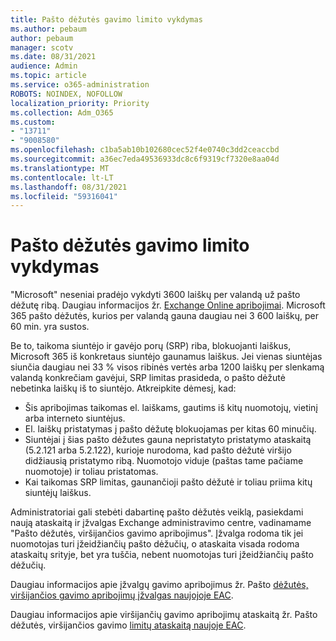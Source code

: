 ```yaml
---
title: Pašto dėžutės gavimo limito vykdymas
ms.author: pebaum
author: pebaum
manager: scotv
ms.date: 08/31/2021
audience: Admin
ms.topic: article
ms.service: o365-administration
ROBOTS: NOINDEX, NOFOLLOW
localization_priority: Priority
ms.collection: Adm_O365
ms.custom:
- "13711"
- "9008580"
ms.openlocfilehash: c1ba5ab10b102680cec52f4e0740c3dd2ceaccbd
ms.sourcegitcommit: a36ec7eda49536933dc8c6f9319cf7320e8aa04d
ms.translationtype: MT
ms.contentlocale: lt-LT
ms.lasthandoff: 08/31/2021
ms.locfileid: "59316041"
---
```

# <a name="mailbox-receiving-limit-enforcement"></a>Pašto dėžutės gavimo limito vykdymas

"Microsoft" neseniai pradėjo vykdyti 3600 laiškų per valandą už pašto dėžutę ribą. Daugiau informacijos žr. [Exchange Online apribojimai](https://docs.microsoft.com/office365/servicedescriptions/exchange-online-service-description/exchange-online-limits#receiving-limits). Microsoft 365 pašto dėžutės, kurios per valandą gauna daugiau nei 3 600 laiškų, per 60 min. yra sustos. 

Be to, taikoma siuntėjo ir gavėjo porų (SRP) riba, blokuojanti laiškus, Microsoft 365 iš konkretaus siuntėjo gaunamus laiškus. Jei vienas siuntėjas siunčia daugiau nei 33 % visos ribinės vertės arba 1200 laiškų per slenkamą valandą konkrečiam gavėjui, SRP limitas prasideda, o pašto dėžutė nebetinka laiškų iš to siuntėjo. Atkreipkite dėmesį, kad:

- Šis apribojimas taikomas el. laiškams, gautims iš kitų nuomotojų, vietinį arba interneto siuntėjus.
- El. laiškų pristatymas į pašto dėžutę blokuojamas per kitas 60 minučių. 
- Siuntėjai į šias pašto dėžutes gauna nepristatyto pristatymo ataskaitą (5.2.121 arba 5.2.122), kurioje nurodoma, kad pašto dėžutė viršijo didžiausią pristatymo ribą. Nuomotojo viduje (paštas tame pačiame nuomotoje) ir toliau pristatomas.
- Kai taikomas SRP limitas, gaunančioji pašto dėžutė ir toliau priima kitų siuntėjų laiškus.

Administratoriai gali stebėti dabartinę pašto dėžutės veiklą, pasiekdami naują ataskaitą ir įžvalgas Exchange administravimo centre, vadinamame "Pašto dėžutės, viršijančios gavimo apribojimus". Įžvalga rodoma tik jei nuomotojas turi įžeidžiančių pašto dėžučių, o ataskaita visada rodoma ataskaitų srityje, bet yra tuščia, nebent nuomotojas turi įžeidžiančių pašto dėžučių.

Daugiau informacijos apie įžvalgų gavimo apribojimus žr. Pašto [dėžutės, viršijančios gavimo apribojimų įžvalgas naujojoje EAC](https://docs.microsoft.com/exchange/monitoring/mail-flow-insights/mailboxes-exceeding-receiving-limits-insights).

Daugiau informacijos apie viršijančių gavimo apribojimų ataskaitą žr. Pašto dėžutės, viršijančios gavimo [limitų ataskaitą naujoje EAC](https://docs.microsoft.com/exchange/monitoring/mail-flow-reports/mailboxes-exceeding-receiving-limits-report).